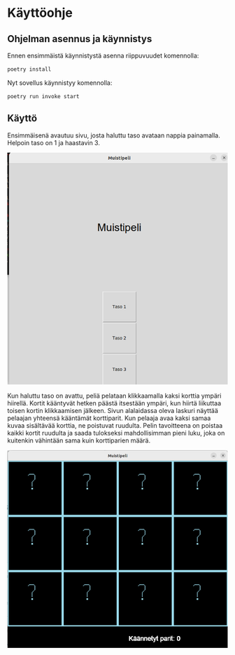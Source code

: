 # Käyttöohje

## Ohjelman asennus ja käynnistys

Ennen ensimmäistä käynnistystä asenna riippuvuudet komennolla:

```bash
poetry install
```

Nyt sovellus käynnistyy komennolla:

```bash
poetry run invoke start
```

## Käyttö

Ensimmäisenä avautuu sivu, josta haluttu taso avataan nappia painamalla. Helpoin taso on 1 ja haastavin 3. 

![Interface](../src/graphics/interface.png)

Kun haluttu taso on avattu, peliä pelataan klikkaamalla kaksi korttia ympäri hiirellä. Kortit kääntyvät hetken päästä itsestään ympäri, kun hiirtä liikuttaa toisen kortin klikkaamisen jälkeen. Sivun alalaidassa oleva laskuri näyttää pelaajan yhteensä kääntämät korttiparit. Kun pelaaja avaa kaksi samaa kuvaa sisältävää korttia, ne poistuvat ruudulta. Pelin tavoitteena on poistaa kaikki kortit ruudulta ja saada tulokseksi mahdollisimman pieni luku, joka on kuitenkin vähintään sama kuin korttiparien määrä. 

![Game](../src/graphics/game.png)